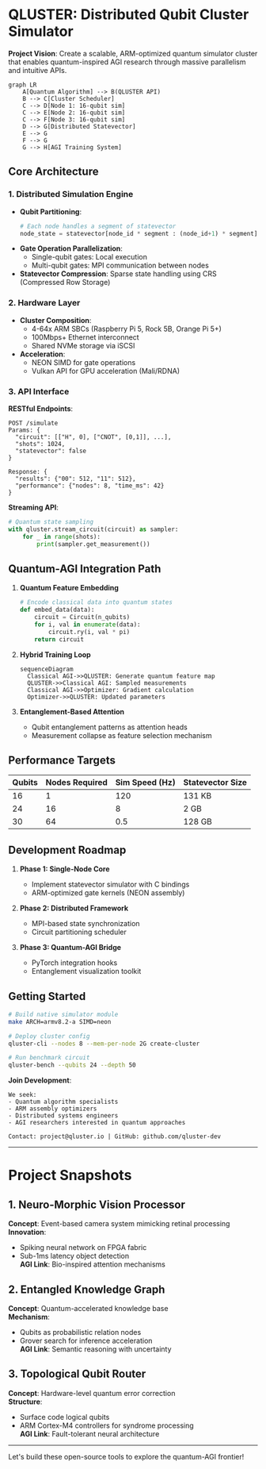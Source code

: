 # QLUSTER: Distributed Qubit Cluster Simulator  

**Project Vision**: Create a scalable, ARM-optimized quantum simulator cluster that enables quantum-inspired AGI research through massive parallelism and intuitive APIs.  

```mermaid
graph LR
    A[Quantum Algorithm] --> B(QLUSTER API)
    B --> C[Cluster Scheduler]
    C --> D[Node 1: 16-qubit sim]
    C --> E[Node 2: 16-qubit sim]
    C --> F[Node 3: 16-qubit sim]
    D --> G[Distributed Statevector]
    E --> G
    F --> G
    G --> H[AGI Training System]
```

## Core Architecture  
### 1. **Distributed Simulation Engine**
- **Qubit Partitioning**:  
  ```python
  # Each node handles a segment of statevector
  node_state = statevector[node_id * segment : (node_id+1) * segment]
  ```
- **Gate Operation Parallelization**:  
  - Single-qubit gates: Local execution  
  - Multi-qubit gates: MPI communication between nodes  
- **Statevector Compression**: Sparse state handling using CRS (Compressed Row Storage)

### 2. **Hardware Layer**
- **Cluster Composition**:  
  - 4-64x ARM SBCs (Raspberry Pi 5, Rock 5B, Orange Pi 5+)  
  - 100Mbps+ Ethernet interconnect  
  - Shared NVMe storage via iSCSI  
- **Acceleration**:  
  - NEON SIMD for gate operations  
  - Vulkan API for GPU acceleration (Mali/RDNA)  

### 3. **API Interface**
**RESTful Endpoints**:
```
POST /simulate
Params: {
  "circuit": [["H", 0], ["CNOT", [0,1]], ...],
  "shots": 1024,
  "statevector": false
}

Response: {
  "results": {"00": 512, "11": 512},
  "performance": {"nodes": 8, "time_ms": 42}
}
```

**Streaming API**:
```python
# Quantum state sampling
with qluster.stream_circuit(circuit) as sampler:
    for _ in range(shots):
        print(sampler.get_measurement())
```

## Quantum-AGI Integration Path  
1. **Quantum Feature Embedding**  
   ```python
   # Encode classical data into quantum states
   def embed_data(data):
       circuit = Circuit(n_qubits)
       for i, val in enumerate(data):
           circuit.ry(i, val * pi)
       return circuit
   ```

2. **Hybrid Training Loop**  
   ```mermaid
   sequenceDiagram
     Classical AGI->>QLUSTER: Generate quantum feature map
     QLUSTER->>Classical AGI: Sampled measurements
     Classical AGI->>Optimizer: Gradient calculation
     Optimizer->>QLUSTER: Updated parameters
   ```

3. **Entanglement-Based Attention**  
   - Qubit entanglement patterns as attention heads  
   - Measurement collapse as feature selection mechanism  

## Performance Targets  
| Qubits | Nodes Required | Sim Speed (Hz) | Statevector Size |
|--------|----------------|----------------|------------------|
| 16     | 1              | 120            | 131 KB           |
| 24     | 16             | 8              | 2 GB             |
| 30     | 64             | 0.5            | 128 GB           |

## Development Roadmap  
1. **Phase 1: Single-Node Core**  
   - Implement statevector simulator with C bindings  
   - ARM-optimized gate kernels (NEON assembly)  

2. **Phase 2: Distributed Framework**  
   - MPI-based state synchronization  
   - Circuit partitioning scheduler  

3. **Phase 3: Quantum-AGI Bridge**  
   - PyTorch integration hooks  
   - Entanglement visualization toolkit  

## Getting Started  
```bash
# Build native simulator module
make ARCH=armv8.2-a SIMD=neon

# Deploy cluster config
qluster-cli --nodes 8 --mem-per-node 2G create-cluster

# Run benchmark circuit
qluster-bench --qubits 24 --depth 50
```

**Join Development**:  
```text
We seek:
- Quantum algorithm specialists
- ARM assembly optimizers
- Distributed systems engineers
- AGI researchers interested in quantum approaches

Contact: project@qluster.io | GitHub: github.com/qluster-dev
```

---

# Project Snapshots  

## 1. Neuro-Morphic Vision Processor  
**Concept**: Event-based camera system mimicking retinal processing  
**Innovation**:  
- Spiking neural network on FPGA fabric  
- Sub-1ms latency object detection  
**AGI Link**: Bio-inspired attention mechanisms  

## 2. Entangled Knowledge Graph  
**Concept**: Quantum-accelerated knowledge base  
**Mechanism**:  
- Qubits as probabilistic relation nodes  
- Grover search for inference acceleration  
**AGI Link**: Semantic reasoning with uncertainty  

## 3. Topological Qubit Router  
**Concept**: Hardware-level quantum error correction  
**Structure**:  
- Surface code logical qubits  
- ARM Cortex-M4 controllers for syndrome processing  
**AGI Link**: Fault-tolerant neural architecture  

---

Let's build these open-source tools to explore the quantum-AGI frontier!
